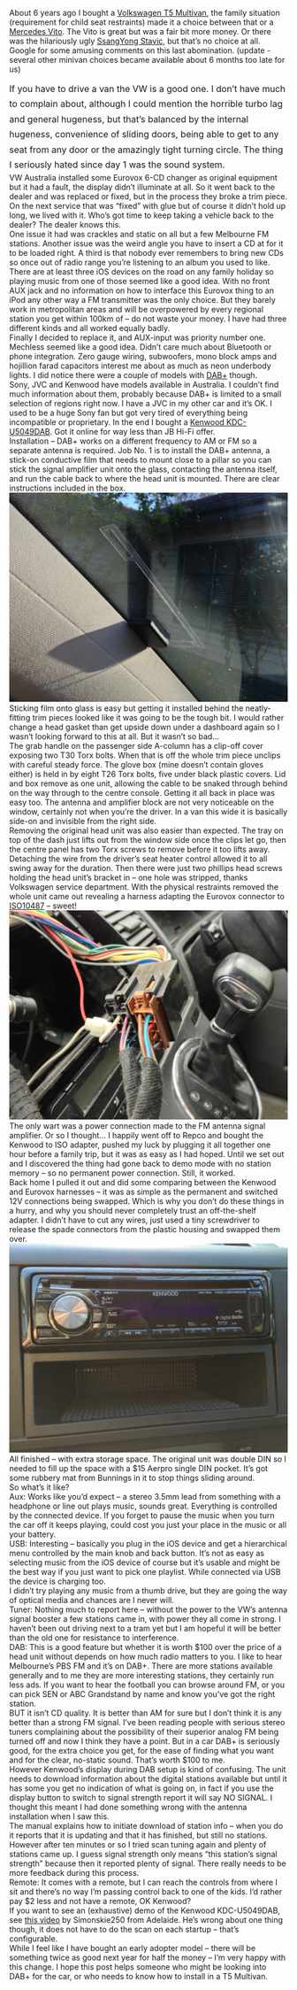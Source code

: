 About 6 years ago I bought a [Volkswagen T5 Multivan](http://en.wikipedia.org/wiki/Volkswagen_Transporter_(T5) "Volkswagen T5 Multivan (wikipedia)"), the family situation (requirement for child seat restraints) made it a choice between that or a [Mercedes Vito](http://en.wikipedia.org/wiki/Mercedes-Benz_Vito "Mercedes-Benz Vito (wikipedia)"). The Vito is great but was a fair bit more money. Or there was the hilariously ugly [SsangYong Stavic](http://www.productreview.com.au/p/ssangyong-stavic-2005-present.html "SsangYong Stavic 2005-2013 review"), but that’s no choice at all. Google for some amusing comments on this last abomination. (update - several other minivan choices became available about 6 months too late for us)

<span style="line-height: 1.714285714; font-size: 1rem;">If you have to drive a van the VW is a good one. I don’t have much to complain about, although I could mention the horrible turbo lag and general hugeness, but that’s balanced by the internal hugeness, convenience of sliding doors, being able to get to any seat from any door or the amazingly tight turning circle. The thing I seriously hated since day 1 was the sound system.</span>  
 VW Australia installed some Eurovox 6-CD changer as original equipment but it had a fault, the display didn’t illuminate at all. So it went back to the dealer and was replaced or fixed, but in the process they broke a trim piece. On the next service that was “fixed” with glue but of course it didn’t hold up long, we lived with it. Who’s got time to keep taking a vehicle back to the dealer? The dealer knows this.  
 One issue it had was crackles and static on all but a few Melbourne FM stations. Another issue was the weird angle you have to insert a CD at for it to be loaded right. A third is that nobody ever remembers to bring new CDs so once out of radio range you’re listening to an album you used to like.  
 There are at least three iOS devices on the road on any family holiday so playing music from one of those seemed like a good idea. With no front AUX jack and no information on how to interface this Eurovox thing to an iPod any other way a FM transmitter was the only choice. But they barely work in metropolitan areas and will be overpowered by every regional station you get within 100km of – do not waste your money. I have had three different kinds and all worked equally badly.  
 Finally I decided to replace it, and AUX-input was priority number one. Mechless seemed like a good idea. Didn’t care much about Bluetooth or phone integration. Zero gauge wiring, subwoofers, mono block amps and hojillion farad capacitors interest me about as much as neon underbody lights. I did notice there were a couple of models with [DAB+](http://en.wikipedia.org/wiki/Digital_Audio_Broadcasting "Digital Audio Broadcasting (wikipedia)") though.  
 Sony, JVC and Kenwood have models available in Australia. I couldn’t find much information about them, probably because DAB+ is limited to a small selection of regions right now. I have a JVC in my other car and it’s OK. I used to be a huge Sony fan but got very tired of everything being incompatible or proprietary. In the end I bought a [Kenwood KDC-U5049DAB](https://www.jbhifionline.com.au/car-sound/car-cd-tuner/kenwood-kdcu5049dab-200w-car-cd-receiver-with-dab/650791 "overpriced JB HiFi link"). Got it online for way less than JB Hi-Fi offer.  
 Installation – DAB+ works on a different frequency to AM or FM so a separate antenna is required. Job No. 1 is to install the DAB+ antenna, a stick-on conductive film that needs to mount close to a pillar so you can stick the signal amplifier unit onto the glass, contacting the antenna itself, and run the cable back to where the head unit is mounted. There are clear instructions included in the box.  
 [![glass-mounted DAB+ antenna](assets/img_1250.jpg)](http://www.grayunicorn.com/wp-content/uploads/2013/12/img_1250.jpg)  
Sticking film onto glass is easy but getting it installed behind the neatly-fitting trim pieces looked like it was going to be the tough bit. I would rather change a head gasket than get upside down under a dashboard again so I wasn’t looking forward to this at all. But it wasn’t so bad…  
 The grab handle on the passenger side A-column has a clip-off cover exposing two T30 Torx bolts. When that is off the whole trim piece unclips with careful steady force. The glove box (mine doesn’t contain gloves either) is held in by eight T26 Torx bolts, five under black plastic covers. Lid and box remove as one unit, allowing the cable to be snaked through behind on the way through to the centre console. Getting it all back in place was easy too. The antenna and amplifier block are not very noticeable on the window, certainly not when you’re the driver. In a van this wide it is basically side-on and invisible from the right side.  
 Removing the original head unit was also easier than expected. The tray on top of the dash just lifts out from the window side once the clips let go, then the centre panel has two Torx screws to remove before it too lifts away. Detaching the wire from the driver’s seat heater control allowed it to all swing away for the duration. Then there were just two phillips head screws holding the head unit’s bracket in – one hole was stripped, thanks Volkswagen service department. With the physical restraints removed the whole unit came out revealing a harness adapting the Eurovox connector to [ISO10487](http://en.wikipedia.org/wiki/Connectors_for_car_audio "I love standards.") – sweet!  
 [![Wiring harness behind dash](assets/img_1216.jpg)](http://www.grayunicorn.com/wp-content/uploads/2013/12/img_1216.jpg)  
The only wart was a power connection made to the FM antenna signal amplifier. Or so I thought… I happily went off to Repco and bought the Kenwood to ISO adapter, pushed my luck by plugging it all together one hour before a family trip, but it was as easy as I had hoped. Until we set out and I discovered the thing had gone back to demo mode with no station memory – so no permanent power connection. Still, it worked.  
 Back home I pulled it out and did some comparing between the Kenwood and Eurovox harnesses – it was as simple as the permanent and switched 12V connections being swapped. Which is why you don’t do these things in a hurry, and why you should never completely trust an off-the-shelf adapter. I didn’t have to cut any wires, just used a tiny screwdriver to release the spade connectors from the plastic housing and swapped them over.  
 [![Finished installation with extra storage](assets/img_1248.jpg)](http://www.grayunicorn.com/wp-content/uploads/2013/12/img_1248.jpg)  
All finished – with extra storage space. The original unit was double DIN so I needed to fill up the space with a $15 Aerpro single DIN pocket. It’s got some rubbery mat from Bunnings in it to stop things sliding around.  
 So what’s it like?  
 Aux: Works like you’d expect – a stereo 3.5mm lead from something with a headphone or line out plays music, sounds great. Everything is controlled by the connected device. If you forget to pause the music when you turn the car off it keeps playing, could cost you just your place in the music or all your battery.  
 USB: Interesting – basically you plug in the iOS device and get a hierarchical menu controlled by the main knob and back button. It’s not as easy as selecting music from the iOS device of course but it’s usable and might be the best way if you just want to pick one playlist. While connected via USB the device is charging too.  
 I didn’t try playing any music from a thumb drive, but they are going the way of optical media and chances are I never will.  
 Tuner: Nothing much to report here – without the power to the VW’s antenna signal booster a few stations came in, with power they all come in strong. I haven’t been out driving next to a tram yet but I am hopeful it will be better than the old one for resistance to interference.  
 DAB: This is a good feature but whether it is worth $100 over the price of a head unit without depends on how much radio matters to you. I like to hear Melbourne’s PBS FM and it’s on DAB+. There are more stations available generally and to me they are more interesting stations, they certainly run less ads. If you want to hear the football you can browse around FM, or you can pick SEN or ABC Grandstand by name and know you’ve got the right station.  
 BUT it isn’t CD quality. It is better than AM for sure but I don’t think it is any better than a strong FM signal. I’ve been reading people with serious stereo tuners complaining about the possibility of their superior analog FM being turned off and now I think they have a point. But in a car DAB+ is seriously good, for the extra choice you get, for the ease of finding what you want and for the clear, no-static sound. That’s worth $100 to me.  
 However Kenwood’s display during DAB setup is kind of confusing. The unit needs to download information about the digital stations available but until it has some you get no indication of what is going on, in fact if you use the display button to switch to signal strength report it will say NO SIGNAL. I thought this meant I had done something wrong with the antenna installation when I saw this.  
 The manual explains how to initiate download of station info – when you do it reports that it is updating and that it has finished, but still no stations. However after ten minutes or so I tried scan tuning again and plenty of stations came up. I guess signal strength only means “this station’s signal strength” because then it reported plenty of signal. There really needs to be more feedback during this process.  
 Remote: It comes with a remote, but I can reach the controls from where I sit and there’s no way I’m passing control back to one of the kids. I’d rather pay $2 less and not have a remote, OK Kenwood?  
 If you want to see an (exhaustive) demo of the Kenwood KDC-U5049DAB, see [this video](http://www.youtube.com/watch?v=HG5CjHue-4k "Simonskie250 ") by Simonskie250 from Adelaide. He’s wrong about one thing though, it does not have to do the scan on each startup – that’s configurable.  
 While I feel like I have bought an early adopter model – there will be something twice as good next year for half the money – I’m very happy with this change. I hope this post helps someone who might be looking into DAB+ for the car, or who needs to know how to install in a T5 Multivan.  
 <script type="text/javascript">// <![CDATA[<br /> var _gaq = _gaq || [];<br /> _gaq.push(['_setAccount', 'UA-46719042-1']);<br /> _gaq.push(['_trackPageview']);</p> <p> (function() {<br /> var ga = document.createElement('script'); ga.type = 'text/javascript'; ga.async = true;<br /> ga.src = ('https:' == document.location.protocol ? 'https://ssl' : 'http://www') + '.google-analytics.com/ga.js';<br /> var s = document.getElementsByTagName('script')[0]; s.parentNode.insertBefore(ga, s);<br /> })();<br /> // ]]></script>